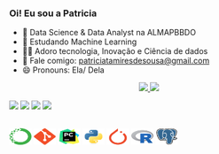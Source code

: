 
### Oi! Eu sou a Patricia 


- 🔭 Data Science & Data Analyst na ALMAPBBDO
- 🌱 Estudando Machine Learning 
- 👩‍💻 Adoro tecnologia, Inovação e Ciência de dados
- 📧 Fale comigo: patriciatamiresdesousa@gmail.com
- 😄 Pronouns: Ela/ Dela

<div align="center">
  <a href="https://github.com/PatriciaSousas">
  <img height="130em" src="https://github-readme-stats.vercel.app/api?username=PatriciaSousas&show_icons=true&theme=dracula&include_all_commits=true&count_private=true"/>
  <img height="130em" src="https://github-readme-stats.vercel.app/api/top-langs/?username=PatriciaSousas&layout=compact&langs_count=7&theme=dracula"/>
</div>



  <a href="https://instagram.com/pattsoussa" target="_blank"><img src="https://img.shields.io/badge/-Instagram-%23E4405F?style=for-the-badge&logo=instagram&logoColor=white" target="_blank"></a>
 <a href="https://discord.gg/Pati#6615" target="_blank"><img src="https://img.shields.io/badge/Discord-7289DA?style=for-the-badge&logo=discord&logoColor=white" target="_blank"></a> 
  <a href = "mailto:patriciatamiresdesousa@gmail.com.com"><img src="https://img.shields.io/badge/-Gmail-%23333?style=for-the-badge&logo=gmail&logoColor=white" target="_blank"></a>
  <a href="https://www.linkedin.com/in/patricia-sousas/" target="_blank"><img src="https://img.shields.io/badge/-LinkedIn-%230077B5?style=for-the-badge&logo=linkedin&logoColor=white" target="_blank"></a> 


<div style="display: inline_block"><br>
  <img align="center" alt="Rafa-Anaconda" height="30" width="40" src="https://github.com/devicons/devicon/blob/master/icons/anaconda/anaconda-original.svg">
   <img align="center" alt="Rafa-GIT" height="30" width="40" src="https://github.com/devicons/devicon/blob/master/icons/git/git-original.svg">
   <img align="center" alt="Rafa-Pycharm" height="30" width="40" src="https://github.com/devicons/devicon/blob/master/icons/pycharm/pycharm-original.svg"> 
  <img align="center" alt="Rafa-Python" height="30" width="40" src="https://github.com/devicons/devicon/blob/master/icons/python/python-original.svg">
  <img align="center" alt="Rafa-Pytorch" height="30" width="40" src="https://github.com/devicons/devicon/blob/master/icons/pytorch/pytorch-original.svg">
  <img align="center" alt="Rafa-R" height="30" width="40" src="https://github.com/devicons/devicon/blob/master/icons/r/r-original.svg">
  <img align="center" alt="Rafa-SQL" height="30" width="40" src="https://github.com/devicons/devicon/blob/master/icons/postgresql/postgresql-original.svg">
</div>

